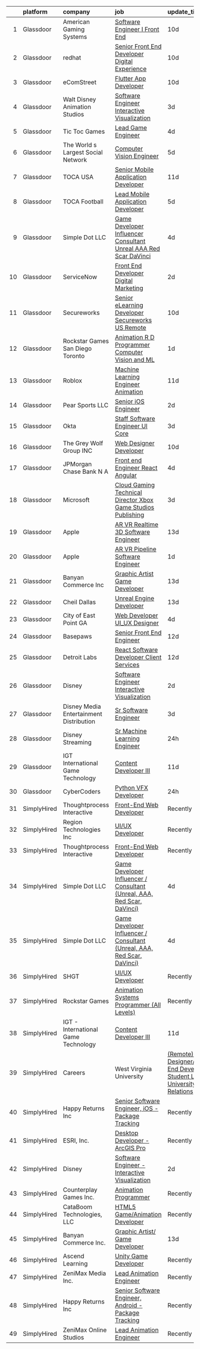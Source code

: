 

|    | platform    | company                                   | job                                                                                                                                                                                                                                                                                                                                                                                                                                                                                                                                                                                                                                                                                                                                                                                                                                                                                                                                                                                                                                                                                                                                                                                                                                                                                                                                                                         | update_time   | location                  |
|---:|:------------|:------------------------------------------|:----------------------------------------------------------------------------------------------------------------------------------------------------------------------------------------------------------------------------------------------------------------------------------------------------------------------------------------------------------------------------------------------------------------------------------------------------------------------------------------------------------------------------------------------------------------------------------------------------------------------------------------------------------------------------------------------------------------------------------------------------------------------------------------------------------------------------------------------------------------------------------------------------------------------------------------------------------------------------------------------------------------------------------------------------------------------------------------------------------------------------------------------------------------------------------------------------------------------------------------------------------------------------------------------------------------------------------------------------------------------------|:--------------|:--------------------------|
|  1 | Glassdoor   | American Gaming Systems                   | [Software Engineer I   Front End](https://www.glassdoor.com/partner/jobListing.htm?pos=128&ao=1136043&s=58&guid=00000181ec09feb382d3748b99b77efa&src=GD_JOB_AD&t=SR&vt=w&ea=1&cs=1_2ce40711&cb=1657522487276&jobListingId=1007973175353&jrtk=3-0-1g7m0jvmrgfop801-1g7m0jvnckf1h800-f9b9e80c4d945e9a-)                                                                                                                                                                                                                                                                                                                                                                                                                                                                                                                                                                                                                                                                                                                                                                                                                                                                                                                                                                                                                                                                       | 10d           | Atlanta, GA               |
|  2 | Glassdoor   | redhat                                    | [Senior Front End Developer  Digital Experience](https://www.glassdoor.com/partner/jobListing.htm?pos=127&ao=1136043&s=58&guid=00000181ec09feb382d3748b99b77efa&src=GD_JOB_AD&t=SR&vt=w&cs=1_a841a64e&cb=1657522487276&jobListingId=1007974093873&jrtk=3-0-1g7m0jvmrgfop801-1g7m0jvnckf1h800-aad035d33079c8bf-)                                                                                                                                                                                                                                                                                                                                                                                                                                                                                                                                                                                                                                                                                                                                                                                                                                                                                                                                                                                                                                                             | 10d           | Remote                    |
|  3 | Glassdoor   | eComStreet                                | [Flutter App Developer](https://www.glassdoor.com/partner/jobListing.htm?pos=112&ao=1136043&s=58&guid=00000181ec09feb382d3748b99b77efa&src=GD_JOB_AD&t=SR&vt=w&cs=1_4cef0dfc&cb=1657522487271&jobListingId=1007975688794&jrtk=3-0-1g7m0jvmrgfop801-1g7m0jvnckf1h800-7bbed96be77c7c27-)                                                                                                                                                                                                                                                                                                                                                                                                                                                                                                                                                                                                                                                                                                                                                                                                                                                                                                                                                                                                                                                                                      | 10d           | Chicago, IL               |
|  4 | Glassdoor   | Walt Disney Animation Studios             | [Software Engineer   Interactive Visualization](https://www.glassdoor.com/partner/jobListing.htm?pos=122&ao=1136043&s=58&guid=00000181ec09feb382d3748b99b77efa&src=GD_JOB_AD&t=SR&vt=w&cs=1_834723b6&cb=1657522487275&jobListingId=1007989924540&jrtk=3-0-1g7m0jvmrgfop801-1g7m0jvnckf1h800-c8ab2cad69faae54-)                                                                                                                                                                                                                                                                                                                                                                                                                                                                                                                                                                                                                                                                                                                                                                                                                                                                                                                                                                                                                                                              | 3d            | Burbank, CA               |
|  5 | Glassdoor   | Tic Toc Games                             | [Lead Game Engineer](https://www.glassdoor.com/partner/jobListing.htm?pos=101&ao=1110586&s=58&guid=00000181ec09feb382d3748b99b77efa&src=GD_JOB_AD&t=SR&vt=w&ea=1&cs=1_3b923a6c&cb=1657522487269&jobListingId=1007988135648&cpc=D3F7CB07E435E2D0&jrtk=3-0-1g7m0jvmrgfop801-1g7m0jvnckf1h800-d64abbbba008689c--6NYlbfkN0Cd5ZvLdai7cR0fypH5_WiGezUQesq24dbKuF0ly35ya5O8NkFj-qrjk_MUFn-ZopRYajAPhWX9LNA6MZYyOBBVSnwGNafyInkk4SaAwxziARUpTpzgu-HGAP7xRtytEC4YwZ6Vhh_DrUo8-uVGI-6X1rJAiG0AXNxI_EWwc6sckAF_hdzcvx3Hz0-Wvnml3jFhnxBCnvASx7ibPAZrlv-RWR4-70qFitoONhzJheuGLg4kV7plr_4rlA_HX5XeMXEvip2pWISvk_mE_J1ixfH7MS_2bczuSfMf0s-9qFcnwIEATco6d-hZlt7JTEY8mTce8MKl6fqLaLh8Q3u5Vdaoz_1h1GGaLYlTYJWRJkUIHYTUflctcHfWiY6qo87qjnlDGw-7qsAQNHk2AbgBo32-OQi6Uwuom87IyGLT2hNov_8KEsZxzNCC86SakJh7a59fpA7RFGPC0uTyHSZ9cVPc6h9L98A4jO1IJ2jXfE5D4ncwm-FmJgV2Tkst-a0d9VU%3D)                                                                                                                                                                                                                                                                                                                                                                                                                                                                                                                 | 4d            | Burbank, CA               |
|  6 | Glassdoor   | The World s Largest Social Network        | [Computer Vision Engineer](https://www.glassdoor.com/partner/jobListing.htm?pos=108&ao=1110586&s=58&guid=00000181ec09feb382d3748b99b77efa&src=GD_JOB_AD&t=SR&vt=w&ea=1&cs=1_58c46184&cb=1657522487270&jobListingId=1007986416966&cpc=4B86475FAF393599&jrtk=3-0-1g7m0jvmrgfop801-1g7m0jvnckf1h800-c5965c3cdc754f6e--6NYlbfkN0DSgjPPcnEdvoK3uuxfISLALE6pB1FR7YSHOr_tSg5_QGIhoz_2VqUepdcKLBLI_zSTiDG9miZVMvsQYEu1a9HnATBj80rFOqBh7dkETC6HhruRU2nFkvongE7A9ctyAo1xch-o8NUxgq7ZXIFTXqEGKxGex475UMwBiWTvuikxVk8N3GIWvOERmiFOF_be0LikxmtGAFZ3WmxxyViFWcenIdS0kpsj5WI3LN5e-jM7MAHpTLlKcJo7DY6ps5nciLHMJMwnZ8aUFsIxSkfoBhAf777XaED2eB3QHNdTgl9-pu_NNvnLDsK6ClDBdIFn18fjnysVGdmocwd22XZiFlnGvrU5XNigLbZv0bF0B5vr73R_iBWy0oJV3EfoISkifjXVWBEhKEhJrECMQtO7fBaEGH04HubCr-9nxfa93V3D3JAv-_F6WBIeUyJyPn-0oAfC0r9-Y0ba9ABFHJQQaDu4a3eGZmRaRnHOrajZ1HGfaeRTXYIuPr_-zFEPKwYjk6xvT1vnRQPV_ieaf2qTKjeT7KCa4gX3OhVkoI8LYpw8ZklFhGrZrzzd9MDLrqWyd-kt1D4V5FZBz0OoYrdM3rrH)                                                                                                                                                                                                                                                                                                                                                                                                                         | 5d            | Houston, TX               |
|  7 | Glassdoor   | TOCA USA                                  | [Senior Mobile Application Developer](https://www.glassdoor.com/partner/jobListing.htm?pos=125&ao=1136043&s=58&guid=00000181ec09feb382d3748b99b77efa&src=GD_JOB_AD&t=SR&vt=w&ea=1&cs=1_91362f16&cb=1657522487276&jobListingId=1007972151034&jrtk=3-0-1g7m0jvmrgfop801-1g7m0jvnckf1h800-c1ec3f5402388a59-)                                                                                                                                                                                                                                                                                                                                                                                                                                                                                                                                                                                                                                                                                                                                                                                                                                                                                                                                                                                                                                                                   | 11d           | Costa Mesa, CA            |
|  8 | Glassdoor   | TOCA Football                             | [Lead Mobile Application Developer](https://www.glassdoor.com/partner/jobListing.htm?pos=121&ao=1136043&s=58&guid=00000181ec09feb382d3748b99b77efa&src=GD_JOB_AD&t=SR&vt=w&ea=1&cs=1_a8e2b4fd&cb=1657522487275&jobListingId=1007985435294&jrtk=3-0-1g7m0jvmrgfop801-1g7m0jvnckf1h800-8b2fa59b8d0a20e1-)                                                                                                                                                                                                                                                                                                                                                                                                                                                                                                                                                                                                                                                                                                                                                                                                                                                                                                                                                                                                                                                                     | 5d            | Costa Mesa, CA            |
|  9 | Glassdoor   | Simple Dot LLC                            | [Game Developer Influencer   Consultant  Unreal  AAA  Red Scar  DaVinci ](https://www.glassdoor.com/partner/jobListing.htm?pos=105&ao=1110586&s=58&guid=00000181ec09feb382d3748b99b77efa&src=GD_JOB_AD&t=SR&vt=w&ea=1&cs=1_78d85099&cb=1657522487270&jobListingId=1007988169468&cpc=39A4E8CE329AB187&jrtk=3-0-1g7m0jvmrgfop801-1g7m0jvnckf1h800-ea5796f865d45b2b--6NYlbfkN0BkSfjZlGN18gGtpPg_86ZemVYx4Wh63Xcamy2Q7-7wZ-kin33G1bwa6GZPxrqSHHz--SXSexNnOl5TpH3iKffomPqSxWywkMvBVfj8_1dHgt1X1sxFsX2CQ3Yp8jeLenVdGl8MCLpVwCP3CBbXsZinkrMGelfkvibICkQIKwvALSEFv-9xIQvqZ2ahKLy97imqMUr6OKQ0wImFR5ozIOmFcar-K3tn1M7eutOHXJ4frk_1s8r44Yqw4T6JnJUWGv-FYych7RX-VQb1AHGumu1Ydd-sol-CWmP2b9FYgf9Xjb2y158yrq9H7oG2Z46eheq9CBqITFoqCCEjUUEWNCjJkNA-kT4NK9kTwPc9R8jUN6CkQlyB78CLajrZ2u2TKax-95Q7RSgruMZVfZTKncGZhfpmmZBFa0dZIPIm0h-DBZVzHEjXFi2NajkT0pvt9Bl9eYdRIKhg_4M9Cm8_6EtQ-MJ4svCAWzFmc3MauTDWJUoqqyCF-so6mVqqZegI2KoUF_98bcov2CkcjNKiJ5vE9Y97mA6bf2vopUbMOUb9NmyBIg0JLM2N)                                                                                                                                                                                                                                                                                                                                                                                                          | 4d            | Remote                    |
| 10 | Glassdoor   | ServiceNow                                | [Front End Developer  Digital Marketing](https://www.glassdoor.com/partner/jobListing.htm?pos=124&ao=1136043&s=58&guid=00000181ec09feb382d3748b99b77efa&src=GD_JOB_AD&t=SR&vt=w&cs=1_8d3a415e&cb=1657522487275&jobListingId=1007993814943&jrtk=3-0-1g7m0jvmrgfop801-1g7m0jvnckf1h800-f242b1da3e2f553c-)                                                                                                                                                                                                                                                                                                                                                                                                                                                                                                                                                                                                                                                                                                                                                                                                                                                                                                                                                                                                                                                                     | 2d            | Santa Clara, CA           |
| 11 | Glassdoor   | Secureworks                               | [Senior eLearning Developer Secureworks   US Remote](https://www.glassdoor.com/partner/jobListing.htm?pos=115&ao=1136043&s=58&guid=00000181ec09feb382d3748b99b77efa&src=GD_JOB_AD&t=SR&vt=w&cs=1_e638cd05&cb=1657522487271&jobListingId=1007974487255&jrtk=3-0-1g7m0jvmrgfop801-1g7m0jvnckf1h800-755d78615e73ead4-)                                                                                                                                                                                                                                                                                                                                                                                                                                                                                                                                                                                                                                                                                                                                                                                                                                                                                                                                                                                                                                                         | 10d           | Providence, RI            |
| 12 | Glassdoor   | Rockstar Games San Diego   Toronto        | [Animation R D Programmer  Computer Vision and ML](https://www.glassdoor.com/partner/jobListing.htm?pos=116&ao=1136043&s=58&guid=00000181ec09feb382d3748b99b77efa&src=GD_JOB_AD&t=SR&vt=w&cs=1_22b3f36f&cb=1657522487271&jobListingId=1007994889333&jrtk=3-0-1g7m0jvmrgfop801-1g7m0jvnckf1h800-3d94f6aba5e2c913-)                                                                                                                                                                                                                                                                                                                                                                                                                                                                                                                                                                                                                                                                                                                                                                                                                                                                                                                                                                                                                                                           | 1d            | Carlsbad, CA              |
| 13 | Glassdoor   | Roblox                                    | [Machine Learning Engineer  Animation](https://www.glassdoor.com/partner/jobListing.htm?pos=117&ao=1136043&s=58&guid=00000181ec09feb382d3748b99b77efa&src=GD_JOB_AD&t=SR&vt=w&cs=1_f13f5b4a&cb=1657522487271&jobListingId=1007971404195&jrtk=3-0-1g7m0jvmrgfop801-1g7m0jvnckf1h800-2c45786d963eb6f7-)                                                                                                                                                                                                                                                                                                                                                                                                                                                                                                                                                                                                                                                                                                                                                                                                                                                                                                                                                                                                                                                                       | 11d           | San Mateo, CA             |
| 14 | Glassdoor   | Pear Sports LLC                           | [Senior iOS Engineer](https://www.glassdoor.com/partner/jobListing.htm?pos=102&ao=1110586&s=58&guid=00000181ec09feb382d3748b99b77efa&src=GD_JOB_AD&t=SR&vt=w&ea=1&cs=1_06402f7c&cb=1657522487269&jobListingId=1007993166305&cpc=8638028904E281F4&jrtk=3-0-1g7m0jvmrgfop801-1g7m0jvnckf1h800-cbd344a28ed5bdd1--6NYlbfkN0Dv7ndDd69lmugUXCgoCPtpAVgbUJfy1aW2stz5aeGS0ojezn-FD23BR7ZCWtAU7pr63qdi_3htSCWhkmBIgWuOOMx0CodzmsXleKS3P5DwZaZRFDbKww_9JFruSqyfPMo8Ss43bF31rH2Rxmghdu0Rd8ESX4BGHW-USyPvLJgp0NOBPZGiCLm0K6NLcPkywW5y3rYRCjrJXt4nCfHANZjjfdg9briqu_GuRiUZbIwkksGDT242w6d6iVMM3yR7CybhSqaitVHdVnFSX_nT0e14JQnNIIqOzSCmwrhBr-5cCcintuwaIjSzFi6CkiijkJfg12UnS1uY0BUVbiZDwckEbnxjoN2khC20bAtluzBFn14z0wSlv6KtbNnehfMY0IdLu07N9l4rnw4bHadIZgYPF55DkqI5Jwud0Yh5fDm1MebNOl80SWqnsN5O6WJRUgzJT13ovpisyyf0tWNQUtm2oIby5BIkGmnXYSSGIl1RpiwWZEDtnxuPo1dU-TMLygs%3D)                                                                                                                                                                                                                                                                                                                                                                                                                                                                                                                | 2d            | Remote                    |
| 15 | Glassdoor   | Okta                                      | [Staff Software Engineer   UI Core](https://www.glassdoor.com/partner/jobListing.htm?pos=114&ao=1136043&s=58&guid=00000181ec09feb382d3748b99b77efa&src=GD_JOB_AD&t=SR&vt=w&ea=1&cs=1_653a668b&cb=1657522487271&jobListingId=1007990571145&jrtk=3-0-1g7m0jvmrgfop801-1g7m0jvnckf1h800-48bedb02c5398719-)                                                                                                                                                                                                                                                                                                                                                                                                                                                                                                                                                                                                                                                                                                                                                                                                                                                                                                                                                                                                                                                                     | 3d            | San Francisco, CA         |
| 16 | Glassdoor   | The Grey Wolf Group  INC                  | [Web Designer Developer](https://www.glassdoor.com/partner/jobListing.htm?pos=119&ao=1136043&s=58&guid=00000181ec09feb382d3748b99b77efa&src=GD_JOB_AD&t=SR&vt=w&ea=1&cs=1_c393fbf1&cb=1657522487271&jobListingId=1007973991706&jrtk=3-0-1g7m0jvmrgfop801-1g7m0jvnckf1h800-ccc474ec62a9ccb4-)                                                                                                                                                                                                                                                                                                                                                                                                                                                                                                                                                                                                                                                                                                                                                                                                                                                                                                                                                                                                                                                                                | 10d           | Arnold, MO                |
| 17 | Glassdoor   | JPMorgan Chase Bank  N A                  | [Front end Engineer   React Angular](https://www.glassdoor.com/partner/jobListing.htm?pos=130&ao=1136043&s=58&guid=00000181ec09feb382d3748b99b77efa&src=GD_JOB_AD&t=SR&vt=w&cs=1_954b0ddb&cb=1657522487276&jobListingId=1007988777526&jrtk=3-0-1g7m0jvmrgfop801-1g7m0jvnckf1h800-3448aae28f76cc34-)                                                                                                                                                                                                                                                                                                                                                                                                                                                                                                                                                                                                                                                                                                                                                                                                                                                                                                                                                                                                                                                                         | 4d            | Plano, TX                 |
| 18 | Glassdoor   | Microsoft                                 | [Cloud Gaming Technical Director   Xbox Game Studios Publishing](https://www.glassdoor.com/partner/jobListing.htm?pos=120&ao=1136043&s=58&guid=00000181ec09feb382d3748b99b77efa&src=GD_JOB_AD&t=SR&vt=w&cs=1_c89361d6&cb=1657522487271&jobListingId=1007991354486&jrtk=3-0-1g7m0jvmrgfop801-1g7m0jvnckf1h800-51d256fb354a595a-)                                                                                                                                                                                                                                                                                                                                                                                                                                                                                                                                                                                                                                                                                                                                                                                                                                                                                                                                                                                                                                             | 3d            | Redmond, WA               |
| 19 | Glassdoor   | Apple                                     | [AR VR Realtime 3D Software Engineer](https://www.glassdoor.com/partner/jobListing.htm?pos=110&ao=1110586&s=58&guid=00000181ec09feb382d3748b99b77efa&src=GD_JOB_AD&t=SR&vt=w&cs=1_85b38a84&cb=1657522487270&jobListingId=1007967756931&cpc=8795CF9063CD573D&jrtk=3-0-1g7m0jvmrgfop801-1g7m0jvnckf1h800-4806121aec4dd282--6NYlbfkN0BvKrLyj5gPmtZO9T8euul8TCxuuKNOtzRJOomxnwSEodTz2Bc-sPZlbtkML8D-m4pu2NcNAs_Kc2NEh8CThZ9616_LZTY1dZKYSLeqthIwIaV4V8yREmAbG7OXFPG0o0USwSFbce9p6oUBcWVV_0F9uHBt0_SWa4UI5gGY1RfM7d43ZV9nF_mbo_GhybvQtpehpkatANSEifsaRs49774nbXZ4-2kUzlblpJ8f68Hel6XAfPx6abbN8opfneULsvS7zh9p0I7-bkmaJiZr_WMn1AoFO0ZtsEcKCq3H220fOMLq-Puurfr0E5LfAq5IaTFJuY4bDohlihtBztIxADSl6kZquMDztnQTcEYMPBGgDnAo5lLkmfpG67f8gNVpCbFJn_9FCRzNJGH7kFOqVeIvtu7A2GxjccSehBAKGcf8qKdwnHAlLUmAc_DmyL2v-Ko6XuFTvfDxeTgVbn5doqJ67lLNktCuUMUkRfHgDDLomgdEGuxmZlu47vJcYaJGy2z9u7msR8p6Do3VWAfDAg819Ww36QO2izLEqzmdexAv5kXffM0P9oEFIxJBECNFoR2iT2owyyqUM-D0vYSEi-JwwYMN6Q9AmBe3yQENvp-CE8_zXCY8XjJFyPlKfPOLQlfN3c8d5Ge1ysHSHVI5OT49DhjqmitqL0SjL7KURoRx9FLj5DTtK7_Xe0LMGU4RQDtKRvEkOQowTLrD2BFpl77f6CiLpevdx97EOQNocpzb4ftIAD77DfTLb8XdcBqS9GkUsIL5dcgi2HXq13pGrrf_tnTrCDnfYSdiQNbPPEiImreXIsIIDWdBHsZ6mjPWt1S5Hm-uSHzCi9EnJ3jSZbVvHteByTtfnCVB2mZHBa__2fMyaQ6q4kbkTXZb8XGtM3rEkEB1AqiW1D81RhChh_5Wje079_WPMIM-bBWUwwox6_PXvHAaVrf5WTcF8K7wf_zGvAg_rTYZtib1CIaa70Wn)                   | 13d           | Boulder, CO               |
| 20 | Glassdoor   | Apple                                     | [AR VR Pipeline Software Engineer](https://www.glassdoor.com/partner/jobListing.htm?pos=109&ao=1110586&s=58&guid=00000181ec09feb382d3748b99b77efa&src=GD_JOB_AD&t=SR&vt=w&cs=1_7ebe368e&cb=1657522487270&jobListingId=1007994891471&cpc=AC285F3A3ECA6BB0&jrtk=3-0-1g7m0jvmrgfop801-1g7m0jvnckf1h800-fc55de529b78aa8f--6NYlbfkN0BvKrLyj5gPmtZO9T8euul8TCxuuKNOtzRJOomxnwSEodTz2Bc-sPZlbtkML8D-m4qO4tenHzNlbzznl9Zovftmt6-Mg1P-NrNJwQV9b7AKhWEtyPHdze1p3up1kuyhCBmYpi4Iic0ExJ4rulqpIM8-RimAb7jpdBuTvtFVnPTld4jWGGxBX2Iz-23FBsucLE-7B5BfjBjA-Zj6hPQqWiYed9yMZegK2GmX_9BJfVz4WJgCvbFrDFIQXuV-j_6WBuxxFjii5PScNYvrhujguwHcwQiC4ibElr9ULYo53tQ2_3aOdMBqS5yDfeZNYVUQAo8qROj9ZAXFhMRfeTNS2TYiT5X0ezXyxSfRR5a8cxTNWyuTFIue7s1rHcXjQdFU2q8IRCtOBVR-YVDXDJn9nBLKnIrQd0OuQOzgZSmJNSQEBVGSeBha13jNTE_pnPwhjtagHSKbV0mWshHMZjwR3gCDI3zGQW5yJooieRJVwupOajk_Q2ZA2xvQfAYTAdweCrIlCjqK5a8vu6yCpwjgODxZ1AB9PcTCt9aIbGJfw1nKYQEfatv6NQ9yBaaJCnvrejeGJSX9DfSgbNFqyzdpbWUM6eue2jDI3JM77V2CzKEh4-g38Xzl0S79gFELKuSdSGilsMOud_ii5e6N9EwDcFMpOnGQ9kedat1G9SjFjwxaRqf4gzkKEKpAwCh6hv8oeRsztP-hcmViHtN5C_biooDVY_1PLoODqJHSnmM8LGXCaQQYbfNARH9Cd1Dg16fiBK7Fxw4qbhAqPk9pg7XCb2Ut54E28V0Bv94Z1AM_xia8dnhINNZPtSl8F5Uo3baK3I909J35lgraqWKi8ifISafiAyTceqUfwkycRp8u70JQnEkFzu85ahvnSPsOSK5bVi7d_8IQT8VgSSujjrHVMW2V0OpvwjsS7hIMqcwoSNZA5e6BnwZaD-r010iYu5rISY3mBWbi53Mq-gnzNGQqFugk)                      | 1d            | Boulder, CO               |
| 21 | Glassdoor   | Banyan Commerce Inc                       | [Graphic Artist  Game Developer](https://www.glassdoor.com/partner/jobListing.htm?pos=104&ao=1110586&s=58&guid=00000181ec09feb382d3748b99b77efa&src=GD_JOB_AD&t=SR&vt=w&ea=1&cs=1_1a64f868&cb=1657522487269&jobListingId=1007966212509&cpc=8B69257BFB62E45C&jrtk=3-0-1g7m0jvmrgfop801-1g7m0jvnckf1h800-197112c6e9a1d03a--6NYlbfkN0AJ9YajiwAf1_6xm8q8dI6Igxc08os5d78_r09uaRSAcwDDgENtzZlxIlgk5fZjk8b79_cvS0WPZXWA0PDif8QNjHVJWJ1bgmPXMRZRJN5Fx6aA07oco2YrbnfK_Y3t74HhDjPSMiooXeCJjtqQHEKI3sRU6U3ANILjFi8teRAqs0OBy6B1j9HqNJYR5DHVCQ-Rnsg6f2vzD5gFU8d2CxL82REZ2hZELVQ9cA5U8yt6uRVKQhanMn4D1wGF92f0mup5iXCLNJo3WM0BBRVeZz8FcMx5WHYlOEBhB1cwWvpBetvlsuR2ozLbXViaCXu9d5eL0-9ZTSVn0FWrV2iBevy7kR9VfMabT1x4UAP8OQ0pPPQhfyZ8FXe6DPxxqq175rgHLksM95aAB5RUAaL3zSR9qMsGdpRIMQ0yMisxfYAe_lQAg6RbDBMpd4OBGARh70FiE35DaEo5JpCPQ1uzxg1O4v2MLnh7IDRu7gOE1vvuIRHGGIZVkOATbKFtgAlVv3WTqv3hMDzCIg%3D%3D)                                                                                                                                                                                                                                                                                                                                                                                                                                                                                       | 13d           | Pompano Beach, FL         |
| 22 | Glassdoor   | Cheil Dallas                              | [Unreal Engine Developer](https://www.glassdoor.com/partner/jobListing.htm?pos=129&ao=1136043&s=58&guid=00000181ec09feb382d3748b99b77efa&src=GD_JOB_AD&t=SR&vt=w&ea=1&cs=1_3a8c7fa6&cb=1657522487276&jobListingId=1007967314074&jrtk=3-0-1g7m0jvmrgfop801-1g7m0jvnckf1h800-4031e959ae6bbf24-)                                                                                                                                                                                                                                                                                                                                                                                                                                                                                                                                                                                                                                                                                                                                                                                                                                                                                                                                                                                                                                                                               | 13d           | Plano, TX                 |
| 23 | Glassdoor   | City of East Point  GA                    | [Web Developer UI_UX Designer](https://www.glassdoor.com/partner/jobListing.htm?pos=113&ao=1136043&s=58&guid=00000181ec09feb382d3748b99b77efa&src=GD_JOB_AD&t=SR&vt=w&cs=1_6e77d7af&cb=1657522487271&jobListingId=1007987965771&jrtk=3-0-1g7m0jvmrgfop801-1g7m0jvnckf1h800-e5781bb998209cdb-)                                                                                                                                                                                                                                                                                                                                                                                                                                                                                                                                                                                                                                                                                                                                                                                                                                                                                                                                                                                                                                                                               | 4d            | East Point, GA            |
| 24 | Glassdoor   | Basepaws                                  | [Senior Front End Engineer](https://www.glassdoor.com/partner/jobListing.htm?pos=123&ao=1136043&s=58&guid=00000181ec09feb382d3748b99b77efa&src=GD_JOB_AD&t=SR&vt=w&cs=1_71b19987&cb=1657522487275&jobListingId=1007969173012&jrtk=3-0-1g7m0jvmrgfop801-1g7m0jvnckf1h800-ea886fd0ff051bb9-)                                                                                                                                                                                                                                                                                                                                                                                                                                                                                                                                                                                                                                                                                                                                                                                                                                                                                                                                                                                                                                                                                  | 12d           | Remote                    |
| 25 | Glassdoor   | Detroit Labs                              | [React Software Developer   Client Services](https://www.glassdoor.com/partner/jobListing.htm?pos=118&ao=1136043&s=58&guid=00000181ec09feb382d3748b99b77efa&src=GD_JOB_AD&t=SR&vt=w&cs=1_b1e2843f&cb=1657522487271&jobListingId=1007969229379&jrtk=3-0-1g7m0jvmrgfop801-1g7m0jvnckf1h800-8b2b00736501c15a-)                                                                                                                                                                                                                                                                                                                                                                                                                                                                                                                                                                                                                                                                                                                                                                                                                                                                                                                                                                                                                                                                 | 12d           | Atlanta, GA               |
| 26 | Glassdoor   | Disney                                    | [Software Engineer   Interactive Visualization](https://www.glassdoor.com/partner/jobListing.htm?pos=106&ao=1110586&s=58&guid=00000181ec09feb382d3748b99b77efa&src=GD_JOB_AD&t=SR&vt=w&cs=1_de2d7246&cb=1657522487270&jobListingId=1007992976359&cpc=878687325D2A5CC7&jrtk=3-0-1g7m0jvmrgfop801-1g7m0jvnckf1h800-0dee09d32b1b50f3--6NYlbfkN0DAFTyt7pbDCC2JPO79CSdi1dIb81yjczP5qsKcZIxgiYm3-7g-689UM0rgypL64crYEeTvgn94o9pHkeLN-ZnNP9Xuxt1nDaTvyDtuF7mUy-CqX0PWbsQfV1XSQ8NqzDk-HKrGRtlDhJV9zRI69ia6O1Jp5yxGydUbtFNG_imOZweorgfp3drdAqFu8ZpdZ13y7rzVtQjCD3lSfW34LCSRLC0trtp2vj4nFgjZT9PdolG-5dEkrcoI5v5bYkuczauoN8wuV4ym7c54BE6fZdCn16e6i2_6hmmGqs-HHMjTzOVeHewiB_NLW6RYTScUpBXc8UbYIJDuH4OcbrfZ5egXhYHGBH5nSK0UN45jHlJkbejpqf8Wm9HCFkSbW1L9JQOUaXfI_BtbZ7yQqhMaNqfGmVvQR2jPXq25xSWUKmITeFDzkrW3attfYZi8RPD2Z0w%3D)                                                                                                                                                                                                                                                                                                                                                                                                                                                                                                                                                           | 2d            | Burbank, CA               |
| 27 | Glassdoor   | Disney Media   Entertainment Distribution | [Sr Software Engineer](https://www.glassdoor.com/partner/jobListing.htm?pos=126&ao=1136043&s=58&guid=00000181ec09feb382d3748b99b77efa&src=GD_JOB_AD&t=SR&vt=w&cs=1_d4716df5&cb=1657522487276&jobListingId=1007989924561&jrtk=3-0-1g7m0jvmrgfop801-1g7m0jvnckf1h800-da3974609073c4bf-)                                                                                                                                                                                                                                                                                                                                                                                                                                                                                                                                                                                                                                                                                                                                                                                                                                                                                                                                                                                                                                                                                       | 3d            | New York, NY              |
| 28 | Glassdoor   | Disney Streaming                          | [Sr  Machine Learning Engineer](https://www.glassdoor.com/partner/jobListing.htm?pos=107&ao=1110586&s=58&guid=00000181ec09feb382d3748b99b77efa&src=GD_JOB_AD&t=SR&vt=w&cs=1_6440fe20&cb=1657522487270&jobListingId=1007995812023&cpc=A0032DE20586B9BD&jrtk=3-0-1g7m0jvmrgfop801-1g7m0jvnckf1h800-f8bcf2838a4f6423--6NYlbfkN0DAFTyt7pbDCC2JPO79CSdi1dIb81yjczP5qsKcZIxgiYm3-7g-689UM0rgypL64cq52AJUK8UDX7qZel8TZME8M4mz8909BCtC3hWEiuQJbO8S8jajQ5N-2QArG_d5GARK3PR62OPNPSXuRb4TlB6-2ElFetKA_RMS5MqivOQmTk7k89ZAJKWdXCOyc29VN7AwbBkuUmmqPb0SxrTcHlIJEAXylFcMUfwiWD5FHss9C6amfGnvradwlUayYGZnS6psjbtmbbNOs9-RucJv923-ks3uOpNo2pbT3TLr7qPDUhdshXJVXtYAKiV1N8MrEfOcrT8Hm4_vx2ROdzBAAauQcUcqlCfxafLymSUELoYOwZk2_Iozn-D051Nyu9QvpmcKFXSCzPASckLqHazSCzM5Ems-YQIDm1r5eeS4Y_sVWm_oItoLF_VDR_aLxI8QGdg%3D)                                                                                                                                                                                                                                                                                                                                                                                                                                                                                                                                                                           | 24h           | New York, NY              |
| 29 | Glassdoor   | IGT   International Game Technology       | [Content Developer III](https://www.glassdoor.com/partner/jobListing.htm?pos=103&ao=1110586&s=58&guid=00000181ec09feb382d3748b99b77efa&src=GD_JOB_AD&t=SR&vt=w&ea=1&cs=1_a827005e&cb=1657522487269&jobListingId=1007971098258&cpc=D5E11A5BC695825F&jrtk=3-0-1g7m0jvmrgfop801-1g7m0jvnckf1h800-e16d4a7645c50906--6NYlbfkN0C3FGiAGKMufg06vyvXEyGw-21Rz5inohOPof25eO8swrw6TWRIst41YXjqp7YQq9452rKQDxCCV_IA1_XZE23ZbYQJ3O1O-r__jclhSxkrY9Cg6mYeOX6R5kzK4-ftdYp9aaexOnM-pzt6awK5qX_w3w1P0nLQUHhl3_aWO13E54bDWCyN6K6GtcSarFXEkwrpt7WNJadUt3sOvms7iedOJfDtSJPzPd8Xl6IXDgSpfCo8sheA1YKzQFbgFn_CKd_NTqQwavbNIIWpw_rVo9A1nzmyIHFbzSx1IRf67KE4whIFJ4w9et1HrVm6C5Lgnf8VElcxcbgb8i6fuy_V3iAB0g4HseU1BtlSDcolgQkKIDDKiWahnnENxF_dAE-GPfDt5br8Tn3GOeEUZdoBi5WrHvb6Dh4LV49MS8RFr5X3hilHlFhbQZFWJdKg_W5a1DKhbGTYYqEU9vBLduPQeL_WS3myR50LEVT_f7yegNci5glAEzorgAotTj1XF_toliL8A11DswbCOJwG6agHgoIR)                                                                                                                                                                                                                                                                                                                                                                                                                                                                                            | 11d           | Remote                    |
| 30 | Glassdoor   | CyberCoders                               | [Python VFX Developer](https://www.glassdoor.com/partner/jobListing.htm?pos=111&ao=1110586&s=58&guid=00000181ec09feb382d3748b99b77efa&src=GD_JOB_AD&t=SR&vt=w&ea=1&cs=1_c4cbd3ee&cb=1657522487271&jobListingId=1007995314665&cpc=8795CF9063CD573D&jrtk=3-0-1g7m0jvmrgfop801-1g7m0jvnckf1h800-74ec4de82af3ac9f--6NYlbfkN0CpFJQzrgRR8WqXWK1qKKEqALWJw739KlKqr2H-MSI4eoBlI4EFrmor2FYZMP3muM3BIApJ1Z86uBlyCvVELcqV80wnyZ18qjudG7sYNHE3nlF8w_lzoyJAXO6pYnMWCRBuqwzl20Bc80xWTTKAokKJozcJz9BZzNDFaDacsQNYfbZxWc_QjetlXiZ6i8cFWnl7UhnZ5lqt1IvxFu-JyS6TeP4yJGPQgRKpYrDkDjxyEtEkusT-R040_Y9fJnCXQ7s82u6lw4P2179duOHx2bZ8QU8A8Vvr65C-XnLIyZNZ-kJj5eeMJ95s9sU4TpW_pEROjLPYeQgz4leKtKeqvzw-3oRK2LAgBPcEUn8swbomI0zrCuNaXO0UQoHpHL_sY1JHNTYTzLCsErw0VquKYLm29_i4a3NPzbXYkUapZ-O9p8XIVSjkqbYAKGlVnfspqMqN2FMjnkyLLzZ6xVnm-eDtpbYvxM4UIWNxE6kLSu1efqumzA3AbDE8N6wY_vqBegbxNG_CWjNAqEbEkJJTNkMfCrSHsU8jCd6NuscA7MIT1ifA84_cLVJLaTppdyMzJFcnIY_QIgxxxDt-LXXoDOHwNOMkocg72ufXTJbfLW-VfsM-wLy86keCthilvhTngmiZLIh6dPwS8pVGKliJkAN_coTIRQi08174PbOm3hMhthn-GgIos0xdd3UiwVozWn6Y63vX_QbItidTMoZRNGOFqzbAY2de9GIBLMTwlZ_13_RPIEhwm3v-mHEXvhDDiV6Gq9PAQqRiA6P6dvAgqh52pbfOTjnUn2Kmyu46ZLOYAKLFUT1Qn9PetV-7j8KmCSZgBfzzzvYwgkwyDNPCp1-6HvGMplSHyhwWPyT-b55jeFX2H8azVrzCA5C8_kWO7XAvUSNrYl7TiWvRUFFuxMCPBc3ErU0vmvoqbwd2PIGf5ayNcURmFiuVD5UXXirheF7SLspnRMJ-pE7hZdBlcjJfvAoGu5lnrHbiFWShiA1Azg%3D%3D) | 24h           | Burbank, CA               |
| 31 | SimplyHired | Thoughtprocess Interactive                | [Front-End Web Developer](https://www.simplyhired.com/job/lb0LrEmJuu-febCtCDvKUu2SKeX2KrxDZ5wUbtHaxXSmTUy-rb90nQ?q=animation+developer)                                                                                                                                                                                                                                                                                                                                                                                                                                                                                                                                                                                                                                                                                                                                                                                                                                                                                                                                                                                                                                                                                                                                                                                                                                     | Recently      | St. Louis, MO             |
| 32 | SimplyHired | Region Technologies Inc                   | [UI/UX Developer](https://www.simplyhired.com/job/hByuxU-kE5MZLkAvz-ucrkQCCOXzN_j8XOdSYnymDl5AY9zJmVE7Fw?q=animation+developer)                                                                                                                                                                                                                                                                                                                                                                                                                                                                                                                                                                                                                                                                                                                                                                                                                                                                                                                                                                                                                                                                                                                                                                                                                                             | Recently      | Johnston, RI              |
| 33 | SimplyHired | Thoughtprocess Interactive                | [Front-End Web Developer](https://www.simplyhired.com/job/lb0LrEmJuu-febCtCDvKUu2SKeX2KrxDZ5wUbtHaxXSmTUy-rb90nQ?q=animation+developer)                                                                                                                                                                                                                                                                                                                                                                                                                                                                                                                                                                                                                                                                                                                                                                                                                                                                                                                                                                                                                                                                                                                                                                                                                                     | Recently      | St. Louis, MO             |
| 34 | SimplyHired | Simple Dot LLC                            | [Game Developer Influencer / Consultant (Unreal, AAA, Red Scar, DaVinci)](https://www.simplyhired.com/job/lJ7Uf-tOJBxcYN_Ore0MKvuMztYUQ-rcOiA8qXHfGJuFjgogD1Dpjw?q=animation+developer)                                                                                                                                                                                                                                                                                                                                                                                                                                                                                                                                                                                                                                                                                                                                                                                                                                                                                                                                                                                                                                                                                                                                                                                     | 4d            | Remote                    |
| 35 | SimplyHired | Simple Dot LLC                            | [Game Developer Influencer / Consultant (Unreal, AAA, Red Scar, DaVinci)](https://www.simplyhired.com/job/lJ7Uf-tOJBxcYN_Ore0MKvuMztYUQ-rcOiA8qXHfGJuFjgogD1Dpjw?q=animation+developer)                                                                                                                                                                                                                                                                                                                                                                                                                                                                                                                                                                                                                                                                                                                                                                                                                                                                                                                                                                                                                                                                                                                                                                                     | 4d            | Remote                    |
| 36 | SimplyHired | SHGT                                      | [UI/UX Developer](https://www.simplyhired.com/job/yeebKV9-qHmgggcHMTZszhZQ5R9f8OIDQsApgPbUurgTVLbSSXjPRg?q=animation+developer)                                                                                                                                                                                                                                                                                                                                                                                                                                                                                                                                                                                                                                                                                                                                                                                                                                                                                                                                                                                                                                                                                                                                                                                                                                             | Recently      | Providence, RI            |
| 37 | SimplyHired | Rockstar Games                            | [Animation Systems Programmer (All Levels)](https://www.simplyhired.com/job/fTppAHMjVq5M6uC4z2WlYDIrUVDvGP7g_OmslQ8oY7C-qFoYlXJvpw?q=animation+developer)                                                                                                                                                                                                                                                                                                                                                                                                                                                                                                                                                                                                                                                                                                                                                                                                                                                                                                                                                                                                                                                                                                                                                                                                                   | Recently      | Manhattan, NY +1 location |
| 38 | SimplyHired | IGT - International Game Technology       | [Content Developer III](https://www.simplyhired.com/job/W5tax5u4KwYNlZ_MqpDmNy92u5MZfc7UEVWwAoh9u975BIOq-C6Hag?q=animation+developer)                                                                                                                                                                                                                                                                                                                                                                                                                                                                                                                                                                                                                                                                                                                                                                                                                                                                                                                                                                                                                                                                                                                                                                                                                                       | 11d           | Remote                    |
| 39 | SimplyHired | Careers | West Virginia University        | [(Remote) Web Designer/Front End Developer Student Life - University Relations](https://www.simplyhired.com/job/Zz3QV7fGlrVkQeOcRGOGVv-kT65DCrbHAR4RYquJrtK9IFD4BJ8oKA?q=animation+developer)                                                                                                                                                                                                                                                                                                                                                                                                                                                                                                                                                                                                                                                                                                                                                                                                                                                                                                                                                                                                                                                                                                                                                                               | Recently      | Morgantown, WV            |
| 40 | SimplyHired | Happy Returns Inc                         | [Senior Software Engineer, iOS - Package Tracking](https://www.simplyhired.com/job/ZI23iTIfMdHDEGSvRCHCfmjQvrnM8J1-NMq0d7JV67OISJp5acdGxA?q=animation+developer)                                                                                                                                                                                                                                                                                                                                                                                                                                                                                                                                                                                                                                                                                                                                                                                                                                                                                                                                                                                                                                                                                                                                                                                                            | Recently      | Remote                    |
| 41 | SimplyHired | ESRI, Inc.                                | [Desktop Developer - ArcGIS Pro](https://www.simplyhired.com/job/Pn0jlgPOSBBY-nMbXrtFeV4yvqyMnKMGCwWZz4L1Vtp9irTKUDf2Rg?q=animation+developer)                                                                                                                                                                                                                                                                                                                                                                                                                                                                                                                                                                                                                                                                                                                                                                                                                                                                                                                                                                                                                                                                                                                                                                                                                              | Recently      | Remote                    |
| 42 | SimplyHired | Disney                                    | [Software Engineer - Interactive Visualization](https://www.simplyhired.com/job/rY3AH6jadAbAHAtC-DKLr9zW4mY8fn13pFj9-SpbJclACMjbFDHBZQ?q=animation+developer)                                                                                                                                                                                                                                                                                                                                                                                                                                                                                                                                                                                                                                                                                                                                                                                                                                                                                                                                                                                                                                                                                                                                                                                                               | 2d            | Burbank, CA               |
| 43 | SimplyHired | Counterplay Games Inc.                    | [Animation Programmer](https://www.simplyhired.com/job/ja01lGWLinKLuR563KA6A4U8WQhuf1FHnXZkvmF_Ju9Z07Y3VkVtsQ?q=animation+developer)                                                                                                                                                                                                                                                                                                                                                                                                                                                                                                                                                                                                                                                                                                                                                                                                                                                                                                                                                                                                                                                                                                                                                                                                                                        | Recently      | Remote                    |
| 44 | SimplyHired | CataBoom Technologies, LLC                | [HTML5 Game/Animation Developer](https://www.simplyhired.com/job/rcD9kqRruTFu3sLPN7RcYmKqhwYda35Xkfl4DXnDIh1VgwPtoMUoDw?q=animation+developer)                                                                                                                                                                                                                                                                                                                                                                                                                                                                                                                                                                                                                                                                                                                                                                                                                                                                                                                                                                                                                                                                                                                                                                                                                              | Recently      | Richardson, TX            |
| 45 | SimplyHired | Banyan Commerce Inc.                      | [Graphic Artist/ Game Developer](https://www.simplyhired.com/job/VwjyPnwKl6eTP3NKXkqNf1K3VwLfAnQn-BHuTEdmR_MxUbpQm1wp4A?q=animation+developer)                                                                                                                                                                                                                                                                                                                                                                                                                                                                                                                                                                                                                                                                                                                                                                                                                                                                                                                                                                                                                                                                                                                                                                                                                              | 13d           | Pompano Beach, FL         |
| 46 | SimplyHired | Ascend Learning                           | [Unity Game Developer](https://www.simplyhired.com/job/UJibuiY8z8SmCJ184Pj_LwEiKvRX2fBJeru3WbSLeP7-7lMaYVv4PQ?q=animation+developer)                                                                                                                                                                                                                                                                                                                                                                                                                                                                                                                                                                                                                                                                                                                                                                                                                                                                                                                                                                                                                                                                                                                                                                                                                                        | Recently      | Leawood, KS               |
| 47 | SimplyHired | ZeniMax Media Inc.                        | [Lead Animation Engineer](https://www.simplyhired.com/job/TQpqzYEPVusbd-_DDK26WvHv7yzcTyVfyEoiv6nXQ_zuk92YkmNbvw?q=animation+developer)                                                                                                                                                                                                                                                                                                                                                                                                                                                                                                                                                                                                                                                                                                                                                                                                                                                                                                                                                                                                                                                                                                                                                                                                                                     | Recently      | Hunt Valley, MD           |
| 48 | SimplyHired | Happy Returns Inc                         | [Senior Software Engineer, Android - Package Tracking](https://www.simplyhired.com/job/6GXLNOa9rafva-lYOViUArPUI1_qaAyGSDPh_1GL8XgjSXk_YVMk4w?q=animation+developer)                                                                                                                                                                                                                                                                                                                                                                                                                                                                                                                                                                                                                                                                                                                                                                                                                                                                                                                                                                                                                                                                                                                                                                                                        | Recently      | Remote                    |
| 49 | SimplyHired | ZeniMax Online Studios                    | [Lead Animation Engineer](https://www.simplyhired.com/job/wB99k8t-eMRgUo6hOawULRUW49LNntG7R_H8UzX1DerJ02eJnh5vkw?q=animation+developer)                                                                                                                                                                                                                                                                                                                                                                                                                                                                                                                                                                                                                                                                                                                                                                                                                                                                                                                                                                                                                                                                                                                                                                                                                                     | Recently      | Hunt Valley, MD           |